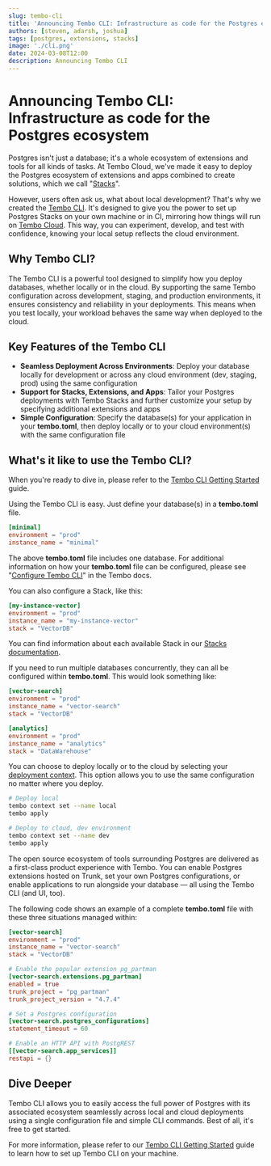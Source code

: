 ```yaml
---
slug: tembo-cli
title: 'Announcing Tembo CLI: Infrastructure as code for the Postgres ecosystem'
authors: [steven, adarsh, joshua]
tags: [postgres, extensions, stacks]
image: './cli.png'
date: 2024-03-08T12:00
description: Announcing Tembo CLI
---
```


# Announcing Tembo CLI: Infrastructure as code for the Postgres ecosystem

Postgres isn't just a database; it's a whole ecosystem of extensions and tools for all kinds of tasks. At Tembo Cloud, we've made it easy to deploy the Postgres ecosystem of extensions and apps combined to create solutions, which we call "[Stacks](https://tembo.io/blog/tembo-stacks-intro)".

However, users often ask us, what about local development? That's why we created the [Tembo CLI](https://tembo.io/docs/tembo-cloud/Tembo-CLI/Getting_Started). It's designed to give you the power to set up Postgres Stacks on your own machine or in CI, mirroring how things will run on [Tembo Cloud](https://cloud.tembo.io/). This way, you can experiment, develop, and test with confidence, knowing your local setup reflects the cloud environment.

## Why Tembo CLI?

The Tembo CLI is a powerful tool designed to simplify how you deploy databases, whether locally or in the cloud. By supporting the same Tembo configuration across development, staging, and production environments, it ensures consistency and reliability in your deployments. This means when you test locally, your workload behaves the same way when deployed to the cloud.

## Key Features of the Tembo CLI

- **Seamless Deployment Across Environments**: Deploy your database locally for development or across any cloud environment (dev, staging, prod) using the same configuration
- **Support for Stacks, Extensions, and Apps**: Tailor your Postgres deployments with Tembo Stacks and further customize your setup by specifying additional extensions and apps
- **Simple Configuration**: Specify the database(s) for your application in your **tembo.toml**, then deploy locally or to your cloud environment(s) with the same configuration file

## What's it like to use the Tembo CLI?

When you're ready to dive in, please refer to the [Tembo CLI Getting Started](https://tembo.io/docs/tembo-cloud/Tembo-CLI/Getting_Started) guide.

Using the Tembo CLI is easy. Just define your database(s) in a **tembo.toml** file.

```toml
[minimal]
environment = "prod"
instance_name = "minimal"
```

The above **tembo.toml** file includes one database. For additional information on how your **tembo.toml** file can be configured, please see "[Configure Tembo CLI](https://tembo.io/docs/tembo-cloud/Tembo-CLI/Getting_Started#configure-tembo-cli)" in the Tembo docs.

You can also configure a Stack, like this:

```toml
[my-instance-vector]
environment = "prod"
instance_name = "my-instance-vector"
stack = "VectorDB"
```

You can find information about each available Stack in our [Stacks documentation](https://tembo.io/docs/tembo-stacks/intro-to-stacks).

If you need to run multiple databases concurrently, they can all be configured within **tembo.toml**. This would look something like:

```toml
[vector-search]
environment = "prod"
instance_name = "vector-search"
stack = "VectorDB"

[analytics]
environment = "prod"
instance_name = "analytics"
stack = "DataWarehouse"
```

You can choose to deploy locally or to the cloud by selecting your [deployment context](https://tembo.io/docs/tembo-cloud/Tembo-CLI/Getting_Started#context-file). This option allows you to use the same configuration no matter where you deploy.

```bash
# Deploy local
tembo context set --name local
tembo apply

# Deploy to cloud, dev environment
tembo context set --name dev
tembo apply
```

The open source ecosystem of tools surrounding Postgres are delivered as a first-class product experience with Tembo. You can enable Postgres extensions hosted on Trunk, set your own Postgres configurations, or enable applications to run alongside your database — all using the Tembo CLI (and UI, too).

The following code shows an example of a complete **tembo.toml** file with these three situations managed within:

```toml
[vector-search]
environment = "prod"
instance_name = "vector-search"
stack = "VectorDB"

# Enable the popular extension pg_partman
[vector-search.extensions.pg_partman]
enabled = true
trunk_project = "pg_partman"
trunk_project_version = "4.7.4"

# Set a Postgres configuration
[vector-search.postgres_configurations]
statement_timeout = 60

# Enable an HTTP API with PostgREST
[[vector-search.app_services]]
restapi = {}
```

## Dive Deeper

Tembo CLI allows you to easily access the full power of Postgres with its associated ecosystem seamlessly across local and cloud deployments using a single configuration file and simple CLI commands. Best of all, it's free to get started.

For more information, please refer to our [Tembo CLI Getting Started](https://tembo.io/docs/tembo-cloud/Tembo-CLI/Getting_Started) guide to learn how to set up Tembo CLI on your machine.
